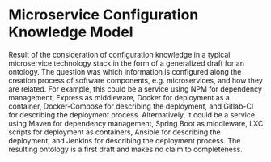 # Microservice Configuration Knowledge Model

Result of the consideration of configuration knowledge in a typical microservice technology stack in the form of a generalized draft for an ontology.
The question was which information is configured along the creation process of software components, e.g. microservices, and how they are related.
For example, this could be a service using NPM for dependency management, Express as middleware, Docker for deployment as a container, Docker-Compose for describing the deployment, and Gitlab-CI for describing the deployment process.
Alternatively, it could be a service using Maven for dependency management, Spring Boot as middleware, LXC scripts for deployment as containers, Ansible for describing the deployment, and Jenkins for describing the deployment process.
The resulting ontology is a first draft and makes no claim to completeness.
